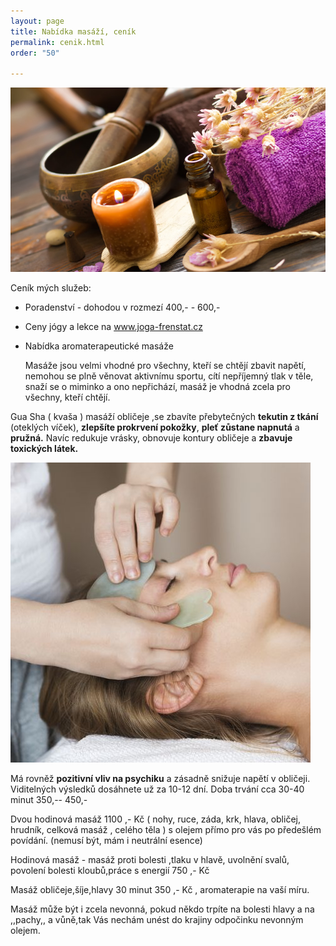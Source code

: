 ```yaml
---
layout: page
title: Nabídka masáží, ceník
permalink: cenik.html
order: "50"

---
```

![](/uploads/Ayurvedic-Massage-and-Spa-Thiruvananthapuram.jpg)

Ceník mých služeb:

* Poradenství - dohodou v rozmezí 400,- - 600,-
* Ceny jógy a lekce na www.joga-frenstat.cz
* Nabídka aromaterapeutické masáže

  Masáže jsou velmi vhodné pro všechny, kteří se chtějí zbavit napětí, nemohou se plně věnovat aktivnímu sportu, cítí nepříjemný tlak v těle, snaží se o miminko a ono nepřichází, masáž je vhodná zcela pro všechny, kteří chtějí.

Gua Sha ( kvaša ) masáží obličeje ,se zbavíte přebytečných **tekutin z tkání** (oteklých víček), **zlepšíte prokrvení pokožky**, **pleť zůstane napnutá** a **pružná.** Navíc redukuje vrásky, obnovuje kontury obličeje a **zbavuje toxických látek.**

![](/uploads/young-woman-have-face-treatment-at-beauty-clinic-royalty-free-image-1568140532.jpg)

Má rovněž **pozitivní vliv na psychiku** a zásadně snižuje napětí v obličeji. Viditelných výsledků dosáhnete už za 10-12 dní. Doba trvání cca 30-40 minut 350,-- 450,-

Dvou hodinová masáž 1100 ,- Kč ( nohy, ruce, záda, krk, hlava, obličej, hrudník, celková masáž , celého těla ) s olejem přímo pro vás po předešlém povídání. (nemusí být, mám i neutrální esence)

Hodinová masáž - masáž proti bolesti ,tlaku v hlavě, uvolnění svalů, povolení bolesti kloubů,práce s energií 750 ,- Kč

Masáž obličeje,šíje,hlavy 30 minut 350 ,- Kč , aromaterapie na vaší míru.

Masáž může být i zcela nevonná, pokud někdo trpíte na bolesti hlavy a na ,,pachy,, a vůně,tak Vás nechám unést do krajiny odpočinku nevonným olejem.